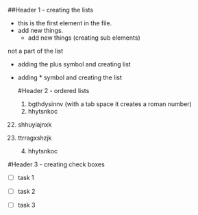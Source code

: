 ##Header 1 - creating the lists

- this is the first element in the file.
-  add new things.
   - add new things (creating sub elements)

not a part of the list

+ adding the plus symbol and creating list

* adding * symbol and creating the list

  #Header 2 - ordered lists
  1. bgthdysinnv (with a tab space it creates a roman number)
  2. hhytsnkoc
22. shhuyiajnxk
23. ttrragxshzjk
    
    4. hhytsnkoc
       
  #Header 3 - creating check boxes
+ [ ] task 1
+ [ ] task 2
+ [ ] task 3
   


   
   
